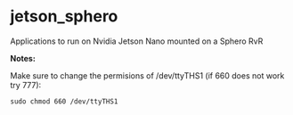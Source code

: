 # jetson_sphero
Applications to run on Nvidia Jetson Nano mounted on a Sphero RvR


**Notes:** 

Make sure to change the permisions of /dev/ttyTHS1 (if 660 does not work try 777): 
```
sudo chmod 660 /dev/ttyTHS1
```

